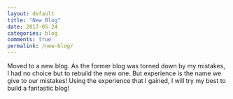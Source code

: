 ```yaml
---
layout: default
title: "New Blog"
date: 2017-05-24
categories: blog
comments: true
permalink: /new-blog/
---
```


Moved to a new blog. As the former blog was torned down by my mistakes, I had no choice but to rebuild the new one.
But experience is the name we give to our mistakes! Using the experience that I gained, I will try my best to build a fantastic blog!